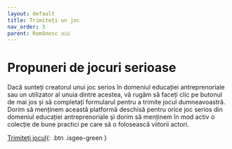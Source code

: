 ```yaml
---
layout: default
title: Trimiteți un joc
nav_order: 3
parent: Românesc 🇷🇴
---
```


# Propuneri de jocuri serioase 

Dacă sunteți creatorul unui joc serios în domeniul educației antreprenoriale sau un utilizator al unuia dintre acestea, vă rugăm să faceți clic pe butonul de mai jos și să completați formularul pentru a trimite jocul dumneavoastră. Dorim să menținem această platformă deschisă pentru orice joc serios din domeniul educației antreprenoriale și dorim să menținem în mod activ o colecție de bune practici pe care să o folosească viitorii actori. 

[Trimiteți jocul](https://forms.gle/63YccjMx6wmHdsX57){: .btn .isgee-green }

